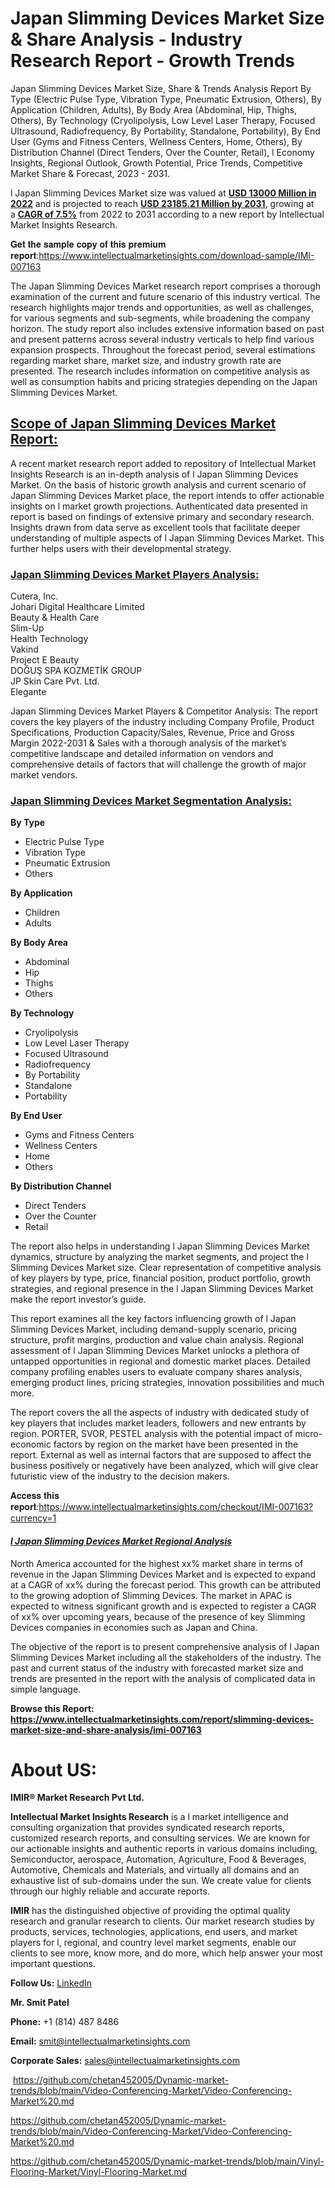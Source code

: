 <h1>Japan Slimming Devices&nbsp;Market Size &amp; Share Analysis - Industry Research Report - Growth Trends</h1>
<p>Japan Slimming Devices Market Size, Share &amp; Trends Analysis Report By Type (Electric Pulse Type, Vibration Type, Pneumatic Extrusion, Others), By Application (Children, Adults), By Body Area (Abdominal, Hip, Thighs, Others), By Technology (Cryolipolysis, Low Level Laser Therapy, Focused Ultrasound, Radiofrequency, By Portability, Standalone, Portability), By End User (Gyms and Fitness Centers, Wellness Centers, Home, Others), By Distribution Channel (Direct Tenders, Over the Counter, Retail), l Economy Insights, Regional Outlook, Growth Potential, Price Trends, Competitive Market Share &amp; Forecast, 2023 - 2031.</p>
<p>l Japan Slimming Devices Market size was valued at&nbsp;<strong><u>USD 13000 Million in 2022</u></strong>&nbsp;and is projected to reach&nbsp;<strong><u>USD 23185.21 Million by 2031</u></strong>, growing at a&nbsp;<strong><u>CAGR of 7.5%</u></strong>&nbsp;from 2022 to 2031 according to a new report by Intellectual Market Insights Research.</p>
<p>𝐆𝐞𝐭 𝐭𝐡𝐞 𝐬𝐚𝐦𝐩𝐥𝐞 𝐜𝐨𝐩𝐲 𝐨𝐟 𝐭𝐡𝐢𝐬 𝐩𝐫𝐞𝐦𝐢𝐮𝐦 𝐫𝐞𝐩𝐨𝐫𝐭:<a href="https://www.intellectualmarketinsights.com/download-sample/IMI-007163">https://www.intellectualmarketinsights.com/download-sample/IMI-007163</a>&nbsp;</p>
<p>The Japan Slimming Devices Market research report comprises a thorough examination of the current and future scenario of this industry vertical. The research highlights major trends and opportunities, as well as challenges, for various segments and sub-segments, while broadening the company horizon. The study report also includes extensive information based on past and present patterns across several industry verticals to help find various expansion prospects. Throughout the forecast period, several estimations regarding market share, market size, and industry growth rate are presented. The research includes information on competitive analysis as well as consumption habits and pricing strategies depending on the Japan Slimming Devices Market.</p>
<h2><strong><u>Scope of Japan Slimming Devices Market Report:</u></strong></h2>
<p>A recent market research report added to repository of Intellectual Market Insights Research is an in-depth analysis of l Japan Slimming Devices Market. On the basis of historic growth analysis and current scenario of Japan Slimming Devices Market place, the report intends to offer actionable insights on l market growth projections. Authenticated data presented in report is based on findings of extensive primary and secondary research. Insights drawn from data serve as excellent tools that facilitate deeper understanding of multiple aspects of l Japan Slimming Devices Market. This further helps users with their developmental strategy.</p>
<h3><strong><u>Japan Slimming Devices Market Players Analysis:</u></strong></h3>
<p>Cutera, Inc.<br />Johari Digital Healthcare Limited<br />Beauty &amp; Health Care<br />Slim-Up<br />Health Technology<br />Vakind<br />Project E Beauty<br />DOĞUŞ SPA KOZMETİK GROUP<br />JP Skin Care Pvt. Ltd.<br />Elegante</p>
<p>Japan Slimming Devices Market Players &amp; Competitor Analysis: The report covers the key players of the industry including Company Profile, Product Specifications, Production Capacity/Sales, Revenue, Price and Gross Margin 2022-2031 &amp; Sales with a thorough analysis of the market&rsquo;s competitive landscape and detailed information on vendors and comprehensive details of factors that will challenge the growth of major market vendors.</p>
<h3><strong><u>Japan Slimming Devices Market Segmentation Analysis:</u></strong></h3>
<p><strong>By Type</strong></p>
<ul>
<li>Electric Pulse Type</li>
<li>Vibration Type</li>
<li>Pneumatic Extrusion</li>
<li>Others</li>
</ul>
<p><strong>By Application</strong></p>
<ul>
<li>Children</li>
<li>Adults</li>
</ul>
<p><strong>By Body Area</strong></p>
<ul>
<li>Abdominal</li>
<li>Hip</li>
<li>Thighs</li>
<li>Others</li>
</ul>
<p><strong>By Technology</strong></p>
<ul>
<li>Cryolipolysis</li>
<li>Low Level Laser Therapy</li>
<li>Focused Ultrasound</li>
<li>Radiofrequency</li>
<li>By Portability</li>
<li>Standalone</li>
<li>Portability</li>
</ul>
<p><strong>By End User</strong></p>
<ul>
<li>Gyms and Fitness Centers</li>
<li>Wellness Centers</li>
<li>Home</li>
<li>Others</li>
</ul>
<p><strong>By Distribution Channel</strong></p>
<ul>
<li>Direct Tenders</li>
<li>Over the Counter</li>
<li>Retail</li>
</ul>
<p>The report also helps in understanding l Japan Slimming Devices Market dynamics, structure by analyzing the market segments, and project the l Slimming Devices&nbsp;Market size. Clear representation of competitive analysis of key players by type, price, financial position, product portfolio, growth strategies, and regional presence in the l Japan Slimming Devices Market make the report investor&rsquo;s guide.</p>
<p>This report examines all the key factors influencing growth of l Japan Slimming Devices Market, including demand-supply scenario, pricing structure, profit margins, production and value chain analysis. Regional assessment of l Japan Slimming Devices Market unlocks a plethora of untapped opportunities in regional and domestic market places. Detailed company profiling enables users to evaluate company shares analysis, emerging product lines, pricing strategies, innovation possibilities and much more.</p>
<p>The report covers the all the aspects of industry with dedicated study of key players that includes market leaders, followers and new entrants by region. PORTER, SVOR, PESTEL analysis with the potential impact of micro-economic factors by region on the market have been presented in the report. External as well as internal factors that are supposed to affect the business positively or negatively have been analyzed, which will give clear futuristic view of the industry to the decision makers.</p>
<p>𝐀𝐜𝐜𝐞𝐬𝐬 𝐭𝐡𝐢𝐬 𝐫𝐞𝐩𝐨𝐫𝐭:<a href="https://www.intellectualmarketinsights.com/checkout/IMI-007163?currency=1">https://www.intellectualmarketinsights.com/checkout/IMI-007163?currency=1</a>&nbsp;</p>
<h4><em><strong><u>l Japan Slimming Devices Market Regional Analysis</u></strong></em></h4>
<p>North America accounted for the highest xx% market share in terms of revenue in the Japan Slimming Devices Market and is expected to expand at a CAGR of xx% during the forecast period. This growth can be attributed to the growing adoption of Slimming Devices. The market in APAC is expected to witness significant growth and is expected to register a CAGR of xx% over upcoming years, because of the presence of key Slimming Devices companies in economies such as Japan and China.</p>
<p>The objective of the report is to present comprehensive analysis of l Japan Slimming Devices Market including all the stakeholders of the industry. The past and current status of the industry with forecasted market size and trends are presented in the report with the analysis of complicated data in simple language.</p>
<p><strong>Browse this Report:&nbsp; <a href="https://www.intellectualmarketinsights.com/report/slimming-devices-market-size-and-share-analysis/imi-007163">https://www.intellectualmarketinsights.com/report/slimming-devices-market-size-and-share-analysis/imi-007163</a>&nbsp;</strong></p>
<h1>About US:</h1>
<p><strong>IMIR&reg; Market Research Pvt Ltd.</strong></p>
<p><strong>Intellectual Market Insights Research</strong> is a l market intelligence and consulting organization that provides syndicated research reports, customized research reports, and consulting services. We are known for our actionable insights and authentic reports in various domains including, Semiconductor, aerospace, Automation, Agriculture, Food &amp; Beverages, Automotive, Chemicals and Materials, and virtually all domains and an exhaustive list of sub-domains under the sun. We create value for clients through our highly reliable and accurate reports.</p>
<p><strong>IMIR</strong> has the distinguished objective of providing the optimal quality research and granular research to clients. Our market research studies by products, services, technologies, applications, end users, and market players for l, regional, and country level market segments, enable our clients to see more, know more, and do more, which help answer your most important questions.</p>
<p><strong>Follow Us:</strong> <a href="https://www.linkedin.com/company/imir-marketresearch/">LinkedIn</a></p>
<p><strong>Mr. Smit Patel</strong></p>
<p><strong>Phone:</strong> +1 (814) 487 8486</p>
<p><strong>Email:</strong> <a href="mailto:smit@intellectualmarketinsights.com">smit@intellectualmarketinsights.com</a></p>
<p><strong>Corporate Sales:</strong> <a href="mailto:sales@intellectualmarketinsights.com">sales@intellectualmarketinsights.com</a></p>
<p>&nbsp;<a href="https://github.com/chetan452005/Dynamic-market-trends/blob/main/Video-Conferencing-Market/Video-Conferencing-Market%20.md">https://github.com/chetan452005/Dynamic-market-trends/blob/main/Video-Conferencing-Market/Video-Conferencing-Market%20.md</a>&nbsp;</p>
<p><a href="https://github.com/chetan452005/Dynamic-market-trends/blob/main/Video-Conferencing-Market/Video-Conferencing-Market%20.md">https://github.com/chetan452005/Dynamic-market-trends/blob/main/Video-Conferencing-Market/Video-Conferencing-Market%20.md</a>&nbsp;</p>
<p><a href="https://github.com/chetan452005/Dynamic-market-trends/blob/main/Vinyl-Flooring-Market/Vinyl-Flooring-Market.md">https://github.com/chetan452005/Dynamic-market-trends/blob/main/Vinyl-Flooring-Market/Vinyl-Flooring-Market.md</a>&nbsp;</p>
<p>&nbsp;</p>
<p>&nbsp;</p>
